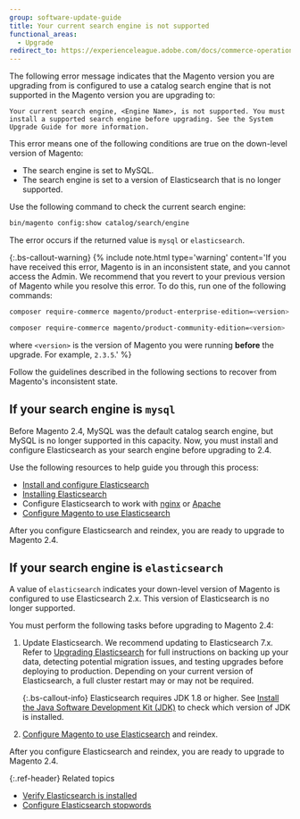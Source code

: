 ```yaml
---
group: software-update-guide
title: Your current search engine is not supported
functional_areas:
  - Upgrade
redirect_to: https://experienceleague.adobe.com/docs/commerce-operations/upgrade-guide/troubleshooting/search-engine-not-supported.html
---
```


The following error message indicates that the Magento version you are upgrading from is configured to use a catalog search engine that is not supported in the Magento version you are upgrading to:

`Your current search engine, <Engine Name>, is not supported. You must install a supported search engine before upgrading. See the System Upgrade Guide for more information.`

This error means one of the following conditions are true on the down-level version of Magento:

*  The search engine is set to MySQL.
*  The search engine is set to a version of Elasticsearch that is no longer supported.

Use the following command to check the current search engine:

```bash
bin/magento config:show catalog/search/engine
```

The error occurs if the returned value is `mysql` or `elasticsearch`.

{:.bs-callout-warning}
{%
include note.html
type='warning'
content='If you have received this error, Magento is in an inconsistent state, and you cannot access the Admin. We recommend that you revert to your previous version of Magento while you resolve this error. To do this, run one of the following commands:

```bash
composer require-commerce magento/product-enterprise-edition=<version>
```

```bash
composer require-commerce magento/product-community-edition=<version>
```

where `<version>` is the version of Magento you were running **before** the upgrade. For example, `2.3.5`.'
%}

Follow the guidelines described in the following sections to recover from Magento's inconsistent state.

## If your search engine is `mysql`

Before Magento 2.4, MySQL was the default catalog search engine, but MySQL is no longer supported in this capacity. Now, you must install and configure Elasticsearch as your search engine before upgrading to 2.4.

Use the following resources to help guide you through this process:

*  [Install and configure Elasticsearch]({{site.baseurl}}/guides/v2.3/config-guide/elasticsearch/es-overview.html)
*  [Installing Elasticsearch](https://www.elastic.co/guide/en/elasticsearch/reference/current/install-elasticsearch.html)
*  Configure Elasticsearch to work with [nginx]({{site.baseurl}}/guides/v2.3/config-guide/elasticsearch/es-config-nginx.html) or [Apache]({{site.baseurl}}/guides/v2.3/config-guide/elasticsearch/es-config-apache.html)
*  [Configure Magento to use Elasticsearch]({{site.baseurl}}/guides/v2.3/config-guide/elasticsearch/configure-magento.html)

After you configure Elasticsearch and reindex, you are ready to upgrade to Magento 2.4.

## If your search engine is `elasticsearch`

A value of `elasticsearch` indicates your down-level version of Magento is configured to use Elasticsearch 2.x. This version of Elasticsearch is no longer supported.

You must perform the following tasks before upgrading to Magento 2.4:

1. Update Elasticsearch. We recommend updating to Elasticsearch 7.x. Refer to [Upgrading Elasticsearch](https://www.elastic.co/guide/en/elasticsearch/reference/current/setup-upgrade.html) for full instructions on backing up your data, detecting potential migration issues, and testing upgrades before deploying to production. Depending on your current version of Elasticsearch, a full cluster restart may or may not be required.

   {:.bs-callout-info}
   Elasticsearch requires JDK 1.8 or higher. See [Install the Java Software Development Kit (JDK)]({{page.baseurl}}/install-gde/prereq/elasticsearch.html#prereq-java) to check which version of JDK is installed.

1. [Configure Magento to use Elasticsearch]({{site.baseurl}}/guides/v2.3/config-guide/elasticsearch/configure-magento.html) and reindex.

After you configure Elasticsearch and reindex, you are ready to upgrade to Magento 2.4.

{:.ref-header}
Related topics

*  [Verify Elasticsearch is installed](https://experienceleague.adobe.com/docs/commerce-operations/upgrade-guide/prepare/prerequisites.html)
*  [Configure Elasticsearch stopwords]({{page.baseurl}}/config-guide/elasticsearch/es-config-stopwords.html)